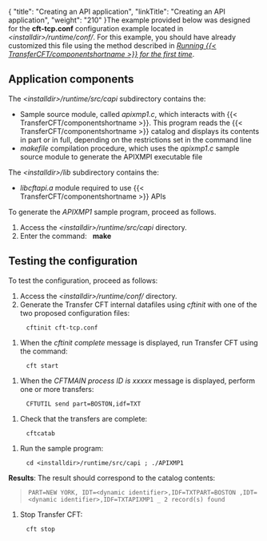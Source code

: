 {
    "title": "Creating  an API application",
    "linkTitle": "Creating an API application",
    "weight": "210"
}The example provided below was designed for the **cft-tcp.conf** configuration example located in *&lt;installdir>/runtime/conf/*. For
this example, you should have already customized this file using the method described in [*Running
{{< TransferCFT/componentshortname  >}} for the first time*]().

## Application components

The *&lt;installdir>/runtime/src/capi* subdirectory contains the:

- Sample source module,
    called *apixmp1.c*, which interacts with {{< TransferCFT/componentshortname >}}. This program
    reads the {{< TransferCFT/componentshortname >}} catalog and displays its contents in part or in
    full, depending on the restrictions set in the command line
- *makefile*
    compilation procedure, which uses the *apixmp1.c* sample source module
    to generate the APIXMPI executable file

The *&lt;installdir>/lib* subdirectory contains the:

- *libcftapi.a*
    module required to use {{< TransferCFT/componentshortname >}} APIs

To generate the *APIXMP1* sample program, proceed as follows.

1. Access the *&lt;installdir>/runtime/src/capi* directory.
1. Enter the command:   **<span class="code">make</span>**

## Testing the configuration

To test the configuration, proceed as follows:

1. Access the *&lt;installdir>/runtime/conf/* directory.
1. Generate the <span class="mc-variable axway_variables.Component_Short_Name variable">Transfer CFT</span> internal datafiles
    using *cftinit* with one of the two proposed configuration files:

`     cftinit cft-tcp.conf`

1. When the *cftinit complete*
    message is displayed, run <span class="mc-variable axway_variables.Component_Short_Name variable">Transfer CFT</span> using the command:

`     cft start`

1. When the *CFTMAIN process
    ID is xxxxx* message is displayed, perform one or more transfers:

`     CFTUTIL send part=BOSTON,idf=TXT`

1. Check that the transfers are
    complete:

`     cftcatab`

1. Run the sample program:

`     cd <installdir>/runtime/src/capi ; ./APIXMP1`

**Results**: The result should correspond to the catalog contents:

> `PART=NEW YORK, IDT=<dynamic identifier>,IDF=TXTPART=BOSTON ,IDT=<dynamic identifier>,IDF=TXTAPIXMP1 _ 2 record(s) found`

1. Stop <span class="mc-variable axway_variables.Component_Short_Name variable">Transfer CFT</span>:

`     cft stop`
